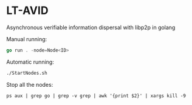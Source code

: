 # LT-AVID
Asynchronous verifiable information dispersal with libp2p in golang

Manual running:
```go
go run . -node=Node<ID>
```

Automatic running:
```bash
./StartNodes.sh
```

Stop all the nodes:
```terminal
ps aux | grep go | grep -v grep | awk '{print $2}' | xargs kill -9
```